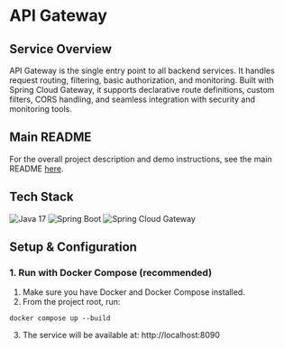 

# API Gateway 

## Service Overview
API Gateway is the single entry point to all backend services. It handles request routing, filtering, basic authorization, and monitoring. Built with Spring Cloud Gateway, it supports declarative route definitions, custom filters, CORS handling, and seamless integration with security and monitoring tools.

## Main README

For the overall project description and demo instructions, see the main README [here](https://github.com/PawelSolecki/PRTF#).

## Tech Stack
![Java 17](https://img.shields.io/badge/Java_17-007396?style=flat-square&logo=openjdk&logoColor=white)
![Spring Boot](https://img.shields.io/badge/Spring_Boot-6DB33F?style=flat-square&logo=springboot&logoColor=white)
![Spring Cloud Gateway](https://img.shields.io/badge/Spring_Cloud_Gateway-6DB33F?style=flat-square&logo=spring&logoColor=white)

## Setup & Configuration

### 1. Run with Docker Compose (recommended)
1.	Make sure you have Docker and Docker Compose installed.
2.	From the project root, run:
```shell
docker compose up --build
   ```
3.	The service will be available at:
      http://localhost:8090

      


